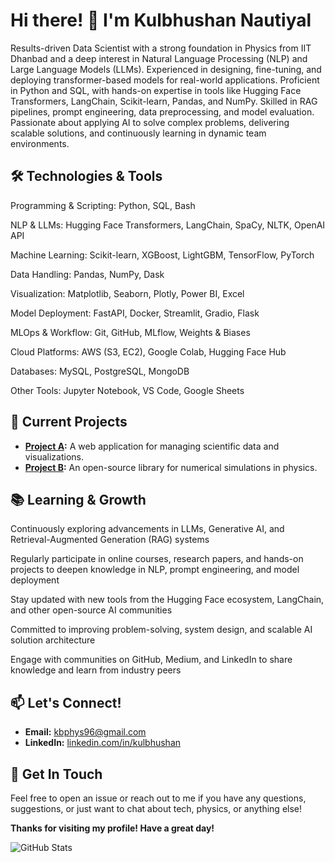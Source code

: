 # Hi there! 👋 I'm Kulbhushan Nautiyal

Results-driven Data Scientist with a strong foundation in Physics from IIT Dhanbad and a deep interest in Natural Language Processing (NLP) and Large Language Models (LLMs). Experienced in designing, fine-tuning, and deploying transformer-based models for real-world applications. Proficient in Python and SQL, with hands-on expertise in tools like Hugging Face Transformers, LangChain, Scikit-learn, Pandas, and NumPy. Skilled in RAG pipelines, prompt engineering, data preprocessing, and model evaluation. Passionate about applying AI to solve complex problems, delivering scalable solutions, and continuously learning in dynamic team environments.
## 🛠️ Technologies & Tools

Programming & Scripting: Python, SQL, Bash

NLP & LLMs: Hugging Face Transformers, LangChain, SpaCy, NLTK, OpenAI API

Machine Learning: Scikit-learn, XGBoost, LightGBM, TensorFlow, PyTorch

Data Handling: Pandas, NumPy, Dask

Visualization: Matplotlib, Seaborn, Plotly, Power BI, Excel

Model Deployment: FastAPI, Docker, Streamlit, Gradio, Flask

MLOps & Workflow: Git, GitHub, MLflow, Weights & Biases

Cloud Platforms: AWS (S3, EC2), Google Colab, Hugging Face Hub

Databases: MySQL, PostgreSQL, MongoDB

Other Tools: Jupyter Notebook, VS Code, Google Sheets


## 🔭 Current Projects

- **[Project A](https://github.com/kbphys96/project-a):** A web application for managing scientific data and visualizations.
- **[Project B](https://github.com/kbphys96/project-b):** An open-source library for numerical simulations in physics.

##  📚 Learning & Growth

Continuously exploring advancements in LLMs, Generative AI, and Retrieval-Augmented Generation (RAG) systems

Regularly participate in online courses, research papers, and hands-on projects to deepen knowledge in NLP, prompt engineering, and model deployment

Stay updated with new tools from the Hugging Face ecosystem, LangChain, and other open-source AI communities

Committed to improving problem-solving, system design, and scalable AI solution architecture

Engage with communities on GitHub, Medium, and LinkedIn to share knowledge and learn from industry peers

## 📫 Let's Connect!

- **Email:** [kbphys96@gmail.com](mailto:kbphys96@gmail.com)
- **LinkedIn:** [linkedin.com/in/kulbhushan](
www.linkedin.com/in/kulbhushan-nautiyal-518670308
)


## 💬 Get In Touch

Feel free to open an issue or reach out to me if you have any questions, suggestions, or just want to chat about tech, physics, or anything else!

**Thanks for visiting my profile! Have a great day!**

![GitHub Stats](https://github-readme-stats.vercel.app/api?username=kbphys96&show_icons=true&theme=radical)
